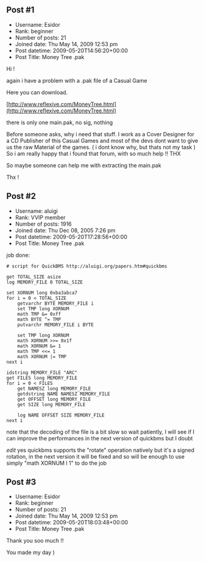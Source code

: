 ## Post #1
- Username: Esidor
- Rank: beginner
- Number of posts: 21
- Joined date: Thu May 14, 2009 12:53 pm
- Post datetime: 2009-05-20T14:56:20+00:00
- Post Title: Money Tree .pak

Hi ! 

again i have a problem with a .pak file of a Casual Game

Here you can download.

[http://www.reflexive.com/MoneyTree.html](http://www.reflexive.com/MoneyTree.html)

there is only one main.pak, no sig, nothing 

Before someone asks, why i need that stuff.
I work as a Cover Designer for a CD Publisher of this Casual Games and most of the devs dont want to give us the raw Material of the games. ( i dont know why, but thats not my task )
So i am really happy that i found that forum, with so much help !! THX

So maybe someone can help me with extracting the main.pak

Thx !
## Post #2
- Username: aluigi
- Rank: VVIP member
- Number of posts: 1916
- Joined date: Thu Dec 08, 2005 7:26 pm
- Post datetime: 2009-05-20T17:28:56+00:00
- Post Title: Money Tree .pak

job done:

```
# script for QuickBMS http://aluigi.org/papers.htm#quickbms

get TOTAL_SIZE asize
log MEMORY_FILE 0 TOTAL_SIZE

set XORNUM long 0xba3abca7
for i = 0 < TOTAL_SIZE
    getvarchr BYTE MEMORY_FILE i
    set TMP long XORNUM
    math TMP &= 0xff
    math BYTE ^= TMP
    putvarchr MEMORY_FILE i BYTE

    set TMP long XORNUM
    math XORNUM >>= 0x1f
    math XORNUM &= 1
    math TMP <<= 1
    math XORNUM |= TMP
next i

idstring MEMORY_FILE "ARC"
get FILES long MEMORY_FILE
for i = 0 < FILES
    get NAMESZ long MEMORY_FILE
    getdstring NAME NAMESZ MEMORY_FILE
    get OFFSET long MEMORY_FILE
    get SIZE long MEMORY_FILE

    log NAME OFFSET SIZE MEMORY_FILE
next i
```
note that the decoding of the file is a bit slow so wait patiently, I will see if I can improve the performances in the next version of quickbms but I doubt

*edit* yes quickbms supports the "rotate" operation natively but it's a signed rotation, in the next version it will be fixed and so will be enough to use simply "math XORNUM l 1" to do the job
## Post #3
- Username: Esidor
- Rank: beginner
- Number of posts: 21
- Joined date: Thu May 14, 2009 12:53 pm
- Post datetime: 2009-05-20T18:03:48+00:00
- Post Title: Money Tree .pak

Thank you soo much !!

You made my day )
